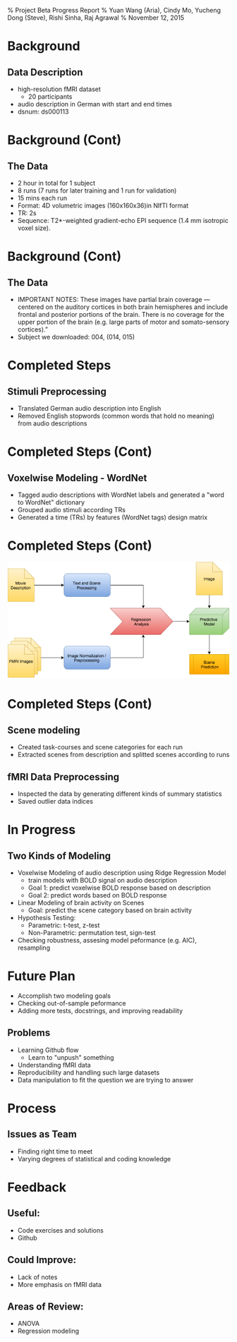 % Project Beta Progress Report
% Yuan Wang (Aria), Cindy Mo, Yucheng Dong (Steve), Rishi Sinha, Raj Agrawal
% November 12, 2015

# Background

## Data Description

- high-resolution fMRI dataset 
  - 20 participants 
- audio description in German with start and end times
- dsnum: ds000113 

# Background (Cont) 
## The Data
- 2 hour in total for 1 subject 
- 8 runs (7 runs for later training and 1 run for validation)
- 15 mins each run
- Format: 4D volumetric images (160x160x36)in NIfTI format
- TR: 2s
- Sequence: T2*-weighted gradient-echo EPI sequence (1.4 mm isotropic voxel size). 

# Background (Cont)
## The Data 
- IMPORTANT NOTES: These images have partial brain coverage — centered on the auditory cortices
 in both brain hemispheres and include frontal and posterior portions of the 
 brain. There is no coverage for the upper portion of the brain (e.g. large 
 parts of motor and somato-sensory cortices).”
- Subject we downloaded: 004, (014, 015)


# Completed Steps 

## Stimuli Preprocessing 
- Translated German audio description into English 
- Removed English stopwords (common words that hold no meaning) 
  from audio descriptions 

# Completed Steps (Cont)
## Voxelwise Modeling - WordNet 
- Tagged audio descriptions with WordNet labels and generated a "word to WordNet" dictionary
- Grouped audio stimuli according TRs
- Generated a time (TRs) by features (WordNet tags) design matrix

# Completed Steps (Cont) 
![Design Matrix](processflow.png "Design Matrix")

# Completed Steps (Cont)
## Scene modeling
- Created task-courses and scene categories for each run
- Extracted scenes from description and splitted scenes according to runs

## fMRI Data Preprocessing
- Inspected the data by generating different kinds of summary statistics
- Saved outlier data indices


# In Progress
## Two Kinds of Modeling
- Voxelwise Modeling of audio description using Ridge Regression Model 
	- train models with BOLD signal on audio description
	- Goal 1: predict voxelwise BOLD response based on description
	- Goal 2: predict words based on BOLD response
- Linear Modeling of brain activity on Scenes 
	- Goal: predict the scene category based on brain activity
- Hypothesis Testing: 
    - Parametric: t-test, z-test
    - Non-Parametric: permutation test, sign-test
- Checking robustness, assesing model peformance (e.g. AIC), resampling    

# Future Plan 
- Accomplish two modeling goals
- Checking out-of-sample peformance
- Adding more tests, docstrings, and improving readability    

## Problems 
- Learning Github flow
  - Learn to "unpush" something 
- Understanding fMRI data 
- Reproducibility and handling such large datasets 
- Data manipulation to fit the question we are trying to answer 


# Process 
## Issues as Team 
- Finding right time to meet
- Varying degrees of statistical and coding knowledge 

# Feedback 
## Useful: 
- Code exercises and solutions 
- Github 

## Could Improve: 
- Lack of notes 
- More emphasis on fMRI data 

## Areas of Review: 
- ANOVA 
- Regression modeling 

